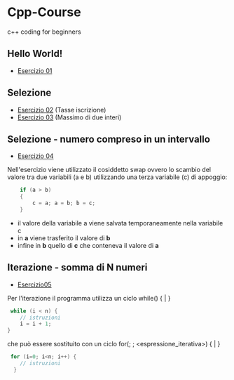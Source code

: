 # Cpp-Course
c++ coding for beginners

## Hello World!
- [Esercizio 01](https://github.com/scatanese/Cpp-Course/tree/main/Esercizio01)
## Selezione
- [Esercizio 02](https://github.com/scatanese/Cpp-Course/tree/main/Esercizio02) (Tasse iscrizione)
- [Esercizio 03](https://github.com/scatanese/Cpp-Course/tree/main/Esercizio03) (Massimo di due interi)
## Selezione - numero compreso in un intervallo
- [Esercizio 04](https://github.com/scatanese/Cpp-Course/tree/main/Esercizio04)

Nell'esercizio viene utilizzato il cosiddetto swap ovvero lo scambio del valore tra due variabili (a e b) utilizzando una terza variabile (c) di appoggio:
```cpp
    if (a > b)
    {
        c = a; a = b; b = c;
    }
```
- il valore della variabile a viene salvata temporaneamente nella variabile c
- in **a** viene trasferito il valore di **b**
- infine in **b** quello di **c** che conteneva il valore di **a**
## Iterazione - somma di N numeri
- [Esercizio05](https://github.com/scatanese/Cpp-Course/tree/main/Esercizio05)

Per l'iterazione il programma utilizza un ciclo while(<condizione>) {<istruzione> | <blocco di istruzioni>}
```cpp
 while (i < n) {
    // istruzioni
    i = i + 1;
}
```
che può essere sostituito con un ciclo for(<inizializzazione>; <condizione>; <espressione_iterativa>) {<istruzione> | <blocco di istruzioni>}
```cpp
 for (i=0; i<n; i++) {
    // istruzioni
  }
```

